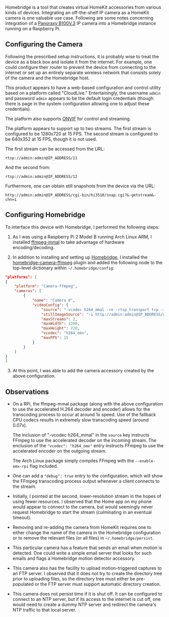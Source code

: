 Homebridge is a tool that creates virtual HomeKit accessories from various
kinds of devices.  Integrating an off-the-shelf IP camera as a HomeKit camera
is one valuable use case.  Following are some notes concerning integration of a
[Panoraxy B100V.3](https://www.amazon.com/gp/product/B072C2D7RW/ref=ask_ql_qh_dp_hza)
IP camera into a Homebridge instance running on a Raspberry Pi.


<!--break-->

## Configuring the Camera

Following the prescribed setup instructions, it is probably wise to treat the
device as a black box and isolate it from the internet.  For example, one could
configure their router to prevent the device from connecting to the internet or
set up an entirely separate wireless network that consists solely of the camera
and the Homebridge host.

This product appears to have a web-based configuration and control utility
based on a platform called "CloudLive."  Entertainingly, the username `admin`
and password `admin` appears to be the default login credentials (though there
is page in the system configuration allowing one to adjust these credentials).

The platform also supports [ONVIF](https://www.onvif.org/) for control and
streaming.

The platform appears to support up to two streams.  The first stream is
configured to be 1280x720 at 15 FPS.  The second stream is configured to be
640x352 at 15 FPS, though it is not used.

The first stream can be accessed from the URL:

```
rtsp://admin:admin@IP_ADDRESS/11
```

And the second from:

```
rtsp://admin:admin@IP_ADDRESS/12
```

Furthermore, one can obtain still snapshots from the device via the URL:

```
http://admin:admin@IP_ADDRESS/cgi-bin/hi3510/snap.cgi?&-getstream&-chn=1
```


## Configuring Homebridge


To interface this device with Homebridge, I performed the following steps:

1.  As I was using a Raspberry Pi 2 Model B running Arch Linux ARM, I installed
    [ffmpeg-mmal](https://aur.archlinux.org/packages/ffmpeg-mmal) to take
    advantage of hardware encoding/decoding.

2.  In addition to installing and setting up
    [Homebridge](https://homebridge.io/), I installed the
    [homebridge-camera-ffmpeg](https://github.com/KhaosT/homebridge-camera-ffmpeg)
    plugin and added the following node to the top-level dictionary within
    `~/.homebridge/config`:

```json
"platforms": [
{
    "platform": "Camera-ffmpeg",
    "cameras": [
        {
            "name": "Camera 0",
            "videoConfig": {
                "source": "-vcodec h264_mmal -re -rtsp_transport tcp -i rtsp://admin:admin@IP_ADDRESS/11",
                "stillImageSource": "-i http://admin:admin@IP_ADDRESS/cgi-bin/hi3510/snap.cgi?&-getstream&-chn=1",
                "maxStreams": 2,
                "maxWidth": 1280,
                "maxHeight": 720,
                "vcodec": "h264_omx",
                "maxFPS": 15
            }
        }
    ]
}
]
```

3.  At this point, I was able to add the camera accessory created by the above configuration.


## Observations

* On a RPi, the ffmpeg-mmal package (along with the above configuration to use
  the accelerated H.264 decoder and encoder) allows for the transcoding process
  to occur at around 1x speed.  Use of the fallback CPU codecs results in
  extremely slow transcoding speed (around 0.07x).

  The inclusion of "-vcodec h264_mmal" in the `source` key instructs FFmpeg to
  use the accelerated decoder on the incoming stream.  The enclusion of the
  `"vcodec": "h264_omx"` entry instructs FFmpeg to use the accelerated encoder
  on the outgoing stream.

  The Arch Linux package simply compiles FFmpeg with the `--enable-omx-rpi`
  flag included.

* One can add a `"debug": true` entry to the configuration, which will show the
  FFmpeg transcoding process output whenever a client connects to the stream.

* Initially, I pointed at the second, lower-resolution stream in the hopes of
  using fewer resources.  I observed that the Home app on my phone would appear
  to connect to the camera, but would seemingly never request Homebridge to
  start the stream (culminating in an eventual timeout).

* Removing and re-adding the camera from HomeKit requires one to either change
  the name of the camera in the Homebridge configuration or to remove the
  relevant files (or all files) in `~/.homebridge/persist`.

* This particular camera has a feature that sends an email when motion is
  detected.  One could write a simple email server that looks for such emails
  and flags a Homebridge motion detector accessory.

* This camera also has the facility to upload motion-triggered captures to an
  FTP server.  I observed that it does not try to create the directory tree
  prior to uploading files, so the directory tree must either be pre-populated
  or the FTP server must support automatic directory creation.

* This camera does not persist time if it is shut off.  It can be configured to
  connect to an NTP server, but if its access to the internet is cut off, one
  would need to create a dummy NTP server and redirect the camera's NTP traffic
  to that local server.
